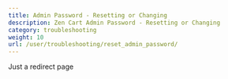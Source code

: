 ```yaml
---
title: Admin Password - Resetting or Changing
description: Zen Cart Admin Password - Resetting or Changing
category: troubleshooting
weight: 10
url: /user/troubleshooting/reset_admin_password/
---
```


Just a redirect page 
